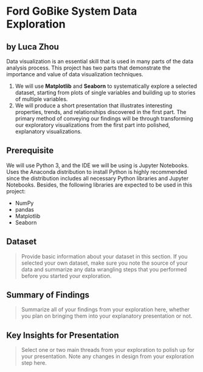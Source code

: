 # Ford GoBike System Data Exploration
## by Luca Zhou

Data visualization is an essential skill that is used in many parts of the data analysis process. This project has two parts that demonstrate the importance and value of data visualization techniques.

1. We will use **Matplotlib** and  **Seaborn** to systematically explore a selected dataset, starting from plots of single variables and building up to stories of multiple variables.
2. We will produce a short presentation that illustrates interesting properties, trends, and relationships discovered in the first part. The primary method of conveying our findings will be through transforming our exploratory visualizations from the first part into polished, explanatory visualizations.

## Prerequisite

We will use Python 3, and the IDE we will be using is Jupyter Notebooks. Uses the Anaconda distribution to install Python is highly recommended since the distribution includes all necessary Python libraries and Jupyter Notebooks. Besides, the following libraries are expected to be used in this project:

* NumPy
* pandas
* Matplotlib
* Seaborn

## Dataset

> Provide basic information about your dataset in this section. If you selected your own dataset, make sure you note the source of your data and summarize any data wrangling steps that you performed before you started your exploration.


## Summary of Findings

> Summarize all of your findings from your exploration here, whether you plan on bringing them into your explanatory presentation or not.


## Key Insights for Presentation

> Select one or two main threads from your exploration to polish up for your presentation. Note any changes in design from your exploration step here.
